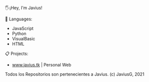 🖐¡Hey, I'm Javius!

🔧 Languages:
- JavaScript
- Python
- VisualBasic
- HTML

📋 Projects:
 - www.javius.tk | Personal Web

Todos los Repositorios son pertenecientes a Javius.
(c) JaviusG, 2021
